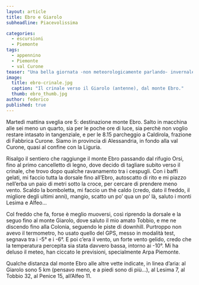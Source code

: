 ```yaml
---
layout: article
title: Ebro e Giarolo
subheadline: Piacevolissima

categories:
  - escursioni
  - Piemonte
tags: 
  - appennino
  - Piemonte
  - val Curone
teaser: "Una bella giornata -non meteorologicamente parlando- invernale sul crinale tra val Curone e val Borbera."
image: 
  title: ebro-crinale.jpg
  caption: "Il crinale verso il Giarolo (antenne), dal monte Ebro."
  thumb: ebro_thumb.jpg
author: federico
published: true
---
```

Martedì mattina sveglia ore 5: destinazione monte Ebro. Salto in macchina alle sei meno un quarto, sia per le poche ore di luce, sia perchè non voglio restare intasato in tangenziale, e per le 8.15 parcheggio a Caldirola, frazione di Fabbrica Curone. Siamo in provincia di Alessandria, in fondo alla val Curone, quasi al confine con la Liguria.

Risalgo il sentiero che raggiunge il monte Ebro passando dal rifugio Orsi, fino al primo cancelletto di legno, dove decido di tagliare subito verso il crinale, che trovo dopo qualche ravanamento tra i cespugli.
Con i baffi gelati, mi faccio tutta la dorsale fino all’Ebro, autoscatto di rito e mi piazzo nell’erba un paio di metri sotto la croce, per cercare di prendere meno vento.
Scaldo la bomboletta, mi faccio un thè caldo (credo, dato il freddo, il migliore degli ultimi anni), mangio, scatto un po’ qua un po’ là, saluto i monti Lesima e Alfeo…

Col freddo che fa, forse è meglio muoversi, così riprendo la dorsale e la seguo fino al monte Giarolo, dove saluto il mio amato Tobbio, e me ne discendo fino alla Colonia, seguendo le piste di downhill.
Purtroppo non avevo il termometro, ho usato quello del GPS, messo in modalità test, segnava tra i -5° e i -6°. E poi c’era il vento, un forte vento gelido, credo che la temperatura percepita sia stata davvero bassa, intorno ai -10°.
Mi ha deluso il meteo, han ciccato le previsioni, specialmente Arpa Piemonte.

Qualche distanza dal monte Ebro alle altre vette indicate, in linea d’aria: al Giarolo sono 5 km (pensavo meno, e a piedi sono di più…), al Lesima 7, al Tobbio 32, al Penice 15, all’Alfeo 11.
